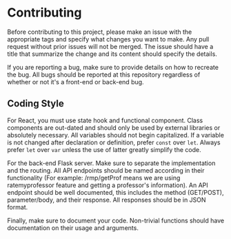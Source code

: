 # Contributing
Before contributing to this project, please make an issue with the appropriate tags and specify what changes you want to make. Any pull request without prior issues will not be merged. The issue should have a title that summarize the change and its content should specify the details. 

If you are reporting a bug, make sure to provide details on how to recreate the bug. All bugs should be reported at this repository regardless of whether or not it's a front-end or back-end bug. 

## Coding Style
For React, you must use state hook and functional component. Class components are out-dated and should only be used by external libraries or absolutely necessary. All variables should not begin capitalized. If a variable is not changed after declaration or definition, prefer `const` over `let`. Always prefer `let` over `var` unless the use of latter greatly simplify the code.

For the back-end Flask server. Make sure to separate the implementation and the routing. All API endpoints should be named according in their functionality (For example: /rmp/getProf means we are using ratemyprofessor feature and getting a professor's information). An API endpoint should be well documented, this includes the method (GET/POST), parameter/body, and their response. All responses should be in JSON format. 

Finally, make sure to document your code. Non-trivial functions should have documentation on their usage and arguments.